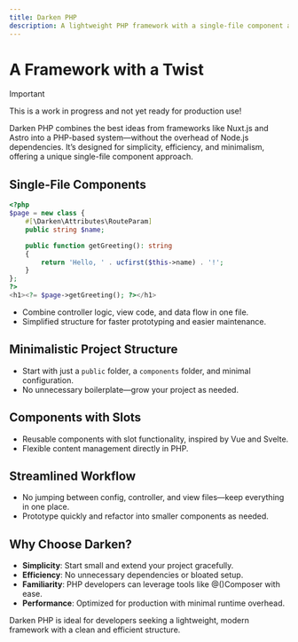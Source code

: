 ```yaml
---
title: Darken PHP
description: A lightweight PHP framework with a single-file component approach.
---
```


# A Framework with a Twist

> [!IMPORTANT]
> This is a work in progress and not yet ready for production use!

Darken PHP combines the best ideas from frameworks like Nuxt.js and Astro into a PHP-based system—without the overhead of Node.js dependencies. It’s designed for simplicity, efficiency, and minimalism, offering a unique single-file component approach.

## Single-File Components

```php
<?php
$page = new class {
    #[\Darken\Attributes\RouteParam]
    public string $name;

    public function getGreeting(): string
    {
        return 'Hello, ' . ucfirst($this->name) . '!';
    }
};
?>
<h1><?= $page->getGreeting(); ?></h1>
```

- Combine controller logic, view code, and data flow in one file.
- Simplified structure for faster prototyping and easier maintenance.

## Minimalistic Project Structure

- Start with just a `public` folder, a `components` folder, and minimal configuration.
- No unnecessary boilerplate—grow your project as needed.

## Components with Slots

- Reusable components with slot functionality, inspired by Vue and Svelte.
- Flexible content management directly in PHP.

## Streamlined Workflow

- No jumping between config, controller, and view files—keep everything in one place.
- Prototype quickly and refactor into smaller components as needed.

## Why Choose Darken?

- **Simplicity**: Start small and extend your project gracefully.
- **Efficiency**: No unnecessary dependencies or bloated setup.
- **Familiarity**: PHP developers can leverage tools like @()Composer with ease.
- **Performance**: Optimized for production with minimal runtime overhead.

Darken PHP is ideal for developers seeking a lightweight, modern framework with a clean and efficient structure.